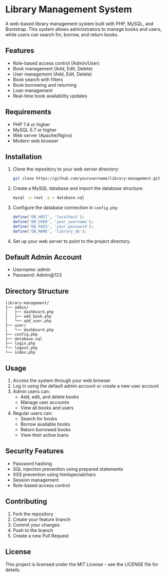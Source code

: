# Library Management System

A web-based library management system built with PHP, MySQL, and Bootstrap. This system allows administrators to manage books and users, while users can search for, borrow, and return books.

## Features

- Role-based access control (Admin/User)
- Book management (Add, Edit, Delete)
- User management (Add, Edit, Delete)
- Book search with filters
- Book borrowing and returning
- Loan management
- Real-time book availability updates

## Requirements

- PHP 7.4 or higher
- MySQL 5.7 or higher
- Web server (Apache/Nginx)
- Modern web browser

## Installation

1. Clone the repository to your web server directory:
   ```bash
   git clone https://github.com/yourusername/library-management.git
   ```

2. Create a MySQL database and import the database structure:
   ```bash
   mysql -u root -p < database.sql
   ```

3. Configure the database connection in `config.php`:
   ```php
   define('DB_HOST', 'localhost');
   define('DB_USER', 'your_username');
   define('DB_PASS', 'your_password');
   define('DB_NAME', 'library_db');
   ```

4. Set up your web server to point to the project directory.

## Default Admin Account

- Username: admin
- Password: Admin@123

## Directory Structure

```
library-management/
├── admin/
│   ├── dashboard.php
│   ├── add_book.php
│   └── add_user.php
├── user/
│   └── dashboard.php
├── config.php
├── database.sql
├── login.php
└── logout.php
└── index.php
```

## Usage

1. Access the system through your web browser
2. Log in using the default admin account or create a new user account
3. Admin users can:
   - Add, edit, and delete books
   - Manage user accounts
   - View all books and users
4. Regular users can:
   - Search for books
   - Borrow available books
   - Return borrowed books
   - View their active loans

## Security Features

- Password hashing
- SQL injection prevention using prepared statements
- XSS prevention using htmlspecialchars
- Session management
- Role-based access control

## Contributing

1. Fork the repository
2. Create your feature branch
3. Commit your changes
4. Push to the branch
5. Create a new Pull Request

## License

This project is licensed under the MIT License - see the LICENSE file for details.